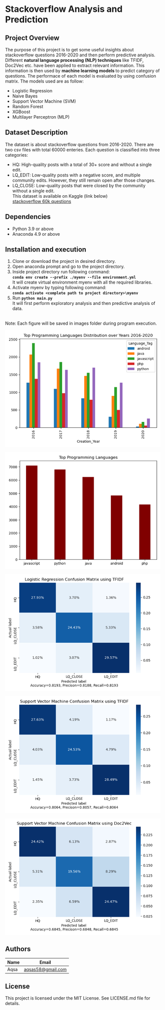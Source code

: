 # Stackoverflow Analysis and Prediction
## Project Overview
The purpose of this project is to get some useful insights about stackoverflow questions 2016-2020 and then perform predictive analysis. Different <b> natural language processing (NLP) techniques </b> like TFIDF, Doc2Vec etc. have been applied to extract relevant information. This information is then used by <b>machine learning models </b> to predict category of questions. The performace of each model is evaluated by using confusion matrix. The models used are as follow:
* Logistic Regression
* Naive Bayes
* Support Vector Machine (SVM)
* Random Forest
* XGBoost
* Multilayer Perceptron (MLP)
## Dataset Description
The dataset is about stackoverflow questions from 2016-2020. There are two csv files with total 60000 enteries. Each question is classified into three categories:
* HQ: High-quality posts with a total of 30+ score and without a single edit.
* LQ_EDIT: Low-quality posts with a negative score, and multiple community edits. However, they still remain open after those changes.
* LQ_CLOSE: Low-quality posts that were closed by the community without a single edit. <br>
This dataset is available on Kaggle (link below) <br>
[stackoverflow 60k questions](https://www.kaggle.com/imoore/60k-stack-overflow-questions-with-quality-rate) 
## Dependencies
* Python 3.9 or above
* Anaconda 4.9 or above
## Installation and execution
1. Clone or download the project in desired directory.
2. Open anaconda prompt and go to the project directory.
3. Inside project directory run following command: <br>
  <b>`conda env create --prefix ./myenv --file environment.yml`</b><br> 
  It will create virtual environment myenv with all the required libraries.<br>
4. Activate myenv by typing following command:<br>
  <b>`conda activate <complete path to project directory>\myenv` </b><br>
5. Run <b>`python main.py`</b><br>
  It will first perform exploratory analysis and then predictive analysis of data.
<br>
Note: Each figure will be saved in images folder during program execution.

![program_lang](/images/program_lang_year.png)

![top_lang](/images/top_program_lang.png)

![log_tfidf](/images/log_reg_tfidf.png)

![svm_tfidf](/images/svm_tfidf.png)

![svm_doc2vec](/images/svm_doc2vec.png)

## Authors
| Name | Email |
| ---- | ----- |
| Aqsa | aqsas58@gmail.com

## License
This project is licensed under the MIT License. See LICENSE.md file for details.
